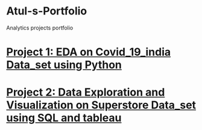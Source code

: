 # Atul-s-Portfolio
Analytics projects portfolio
# [Project 1: EDA on Covid_19_india  Data_set using Python](https://drive.google.com/file/d/1R2ZCa-r6yFjz_7FHKHboE7nXyiZzmeVp/view?usp=sharing)
# [Project 2: Data Exploration and Visualization  on Superstore Data_set using SQL and tableau](https://drive.google.com/file/d/1sj3bhL7KlI0t00Mln872GTFdDGUTJepY/view?usp=sharing)
